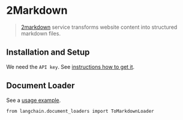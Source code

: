 2Markdown
=========

> [2markdown](https://2markdown.com/) service transforms website content into structured markdown files.

Installation and Setup[​](#installation-and-setup "Direct link to Installation and Setup")
------------------------------------------------------------------------------------------

We need the `API key`. See [instructions how to get it](https://2markdown.com/login).

Document Loader[​](#document-loader "Direct link to Document Loader")
---------------------------------------------------------------------

See a [usage example](/docs/modules/data_connection/document_loaders/integrations/tomarkdown.html).

    from langchain.document_loaders import ToMarkdownLoader